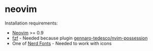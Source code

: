 # neovim
Installation requirements:
- [Neovim](https://github.com/gennaro-tedesco/nvim-possession) >= 0.9
- [fzf](https://github.com/junegunn/fzf) - Needed because plugin [gennaro-tedesco/nvim-possession](https://github.com/gennaro-tedesco/nvim-possession)
- One of [Nerd Fonts](https://github.com/ryanoasis/nerd-fonts) - Needed to work with icons
